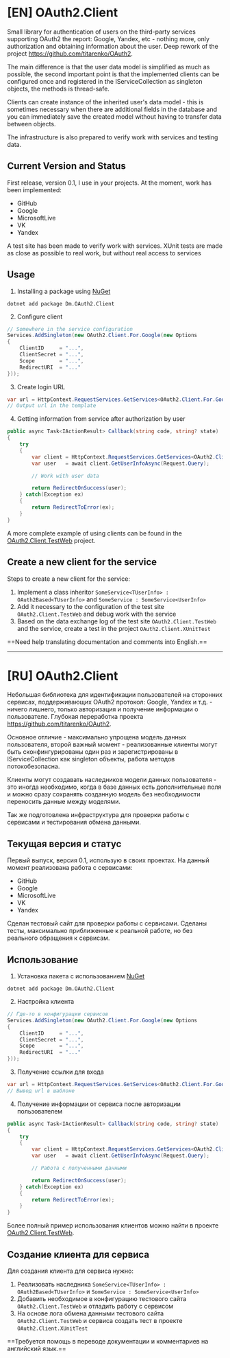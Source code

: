# [EN] OAuth2.Client
Small library for authentication of users on the third-party services supporting OAuth2 the report: Google, Yandex, etc - nothing more, only authorization and obtaining information about the user. Deep rework of the project https://github.com/titarenko/OAuth2.

The main difference is that the user data model is simplified as much as possible, the second important point is that the implemented clients can be configured once and registered in the IServiceCollection as singleton objects, the methods is thread-safe.

Clients can create instance of the inherited user's data model - this is sometimes necessary when there are additional fields in the database and you can immediately save the created model without having to transfer data between objects.

The infrastructure is also prepared to verify work with services and testing data.

## Current Version and Status
First release, version 0.1, I use in your projects. At the moment, work has been implemented:
* GitHub
* Google
* MicrosoftLive
* VK
* Yandex

A test site has been made to verify work with services. XUnit tests are made as close as possible to real work, but without real access to services

## Usage
1. Installing a package using [NuGet](http://www.nuget.org/packages/Dm.OAuth2.Client/)
```shell
dotnet add package Dm.OAuth2.Client
```
2. Configure client
```c#
// Somewhere in the service configuration
Services.AddSingleton(new OAuth2.Client.For.Google(new Options
{
    ClientID     = "...",
    ClientSecret = "...",
    Scope        = "...",
    RedirectURI  = "..."
}));
```
3. Create login URL
```c#
var url = HttpContext.RequestServices.GetServices<OAuth2.Client.For.Google>().GetLoginURIAsync(state);
// Output url in the template
```

4. Getting information from service after authorization by user
```c#
public async Task<IActionResult> Callback(string code, string? state)
{
    try
    {
        var client = HttpContext.RequestServices.GetServices<OAuth2.Client.For.Google>();
        var user   = await client.GetUserInfoAsync(Request.Query);

        // Work with user data

        return RedirectOnSuccess(user);
    } catch(Exception ex)
    {
        return RedirectToError(ex);
    }
}
```
A more complete example of using clients can be found in the [OAuth2.Client.TestWeb](https://github.com/ETCDema/OAuth2.Client/tree/master/OAuth2.Client.TestWeb) project.

## Create a new client for the service
Steps to create a new client for the service:
1. Implement a class inheritor `SomeService<TUserInfo> : OAuth2Based<TUserInfo>` and `SomeService : SomeService<UserInfo>`
1. Add it necessary to the configuration of the test site `OAuth2.Client.TestWeb` and debug work with the service
1. Based on the data exchange log of the test site `OAuth2.Client.TestWeb` and the service, create a test in the project `OAuth2.Client.XUnitTest`

==Need help translating documentation and comments into English.==

* * *

# [RU] OAuth2.Client
Небольшая библиотека для идентификации пользователей на сторонних сервисах, поддерживающих OAuth2 протокол: Google, Yandex и т.д. - ничего лишнего, только авторизация и получение информации о пользователе. Глубокая переработка проекта https://github.com/titarenko/OAuth2.

Основное отличие - максимально упрощена модель данных пользователя, второй важный момент - реализованные клиенты могут быть сконфингурированы один раз и зарегистрированы в IServiceCollection как singleton объекты, работа методов потокобезопасна.

Клиенты могут создавать наследников модели данных пользователя - это иногда необходимо, когда в базе данных есть дополнительные поля и можно сразу сохранять созданную модель без необходимости переносить данные между моделями.

Так же подготовлена инфраструктура для проверки работы с сервисами и тестирования обмена данными.

## Текущая версия и статус
Первый выпуск, версия 0.1, использую в своих проектах. На данный момент реализована работа с сервисами:
* GitHub
* Google
* MicrosoftLive
* VK
* Yandex

Сделан тестовый сайт для проверки работы с сервисами. Сделаны тесты, максимально приближенные к реальной работе, но без реального обращения к сервисам.

## Использование
1. Установка пакета с использованием [NuGet](http://www.nuget.org/packages/Dm.OAuth2.Client/)
```shell
dotnet add package Dm.OAuth2.Client
```
2. Настройка клиента
```c#
// Где-то в конфигурации сервисов
Services.AddSingleton(new OAuth2.Client.For.Google(new Options
{
    ClientID     = "...",
    ClientSecret = "...",
    Scope        = "...",
    RedirectURI  = "..."
}));
```
3. Получение ссылки для входа
```c#
var url = HttpContext.RequestServices.GetServices<OAuth2.Client.For.Google>().GetLoginURIAsync(state);
// Вывод url в шаблоне
```

4. Получение информации от сервиса после авторизации пользователем
```c#
public async Task<IActionResult> Callback(string code, string? state)
{
    try
    {
        var client = HttpContext.RequestServices.GetServices<OAuth2.Client.For.Google>();
        var user   = await client.GetUserInfoAsync(Request.Query);

        // Работа с полученными данными

        return RedirectOnSuccess(user);
    } catch(Exception ex)
    {
        return RedirectToError(ex);
    }
}
```
Более полный пример использования клиентов можно найти в проекте [OAuth2.Client.TestWeb](https://github.com/ETCDema/OAuth2.Client/tree/master/OAuth2.Client.TestWeb).

## Создание клиента для сервиса
Для создания клиента для сервиса нужно:
1. Реализовать наследника `SomeService<TUserInfo> : OAuth2Based<TUserInfo>` и `SomeService : SomeService<UserInfo>`
1. Добавить необходимое в конфигурацию тестового сайта `OAuth2.Client.TestWeb` и отладить работу с сервисом
1. На основе лога обмена данными тестового сайта `OAuth2.Client.TestWeb` и сервиса создать тест в проекте `OAuth2.Client.XUnitTest`

==Требуется помощь в переводе документации и комментариев на английский язык.==